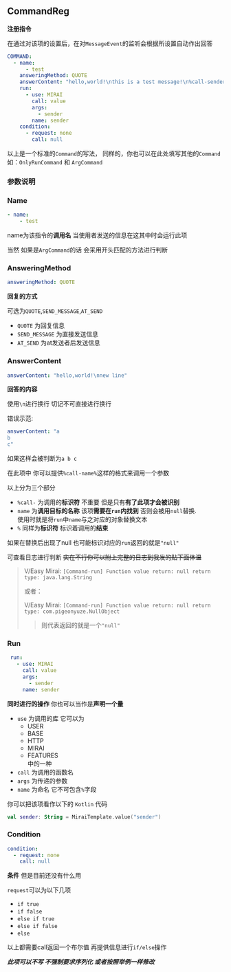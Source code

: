 ## CommandReg

**注册指令**

在通过对该项的设置后，在对`MessageEvent`的监听会根据所设置自动作出回答

```yaml
COMMAND:
  - name:
      - test
    answeringMethod: QUOTE
    answerContent: "hello,world!\nthis is a test message!\n%call-sender%"
    run:
      - use: MIRAI
        call: value
        args:
          - sender
        name: sender
    condition:
      - request: none
        call: null
```

以上是一个标准的`Command`的写法，
同样的，你也可以在此处填写其他的`Command` 如：`OnlyRunCommand` 和 `ArgCommand`

### 参数说明

### Name

```yaml
- name:
    - test
```

name为该指令的**调用名** 当使用者发送的信息在这其中时会运行此项

当然 如果是`ArgCommand`的话 会采用开头匹配的方法进行判断

### AnsweringMethod

```yaml
answeringMethod: QUOTE
```

**回复的方式**

可选为`QUOTE`,`SEND_MESSAGE`,`AT_SEND`

- `QUOTE` 为回复信息
- `SEND_MESSAGE` 为直接发送信息
- `AT_SEND` 为at发送者后发送信息

### AnswerContent

```yaml
answerContent: "hello,world!\nnew line"
```

**回答的内容**

使用`\n`进行换行 切记不可直接进行换行

错误示范:

```yaml
answerContent: "a
b
c"
```

如果这样会被判断为`a b c`

在此项中 你可以提供`%call-name%`这样的格式来调用一个参数

以上分为三个部分

- `%call-`  为调用的**标识符** 不重要 但是只有**有了此项才会被识别**
- `name`  为**调用目标的名称** 该项**需要在`run`内找到** 否则会被用`null`替换.<br>
  使用时就是将`run`中`name`与之对应的对象替换文本
- `%`  同样为**标识符** 标识着调用的**结束**

如果在替换后出现了null 也可能标识对应的`run`返回的就是`"null"`

可查看日志进行判断 ~~实在不行你可以附上完整的日志到我发的贴下面体温~~
> V/Easy Mirai: `[Command-run] Function value return: null return type: java.lang.String`
> 
> 或者：
> 
> V/Easy Mirai: `[Command-run] Function value return: null return type: com.pigeonyuze.NullObject`
> > 则代表返回的就是一个`"null"`

### Run

```yaml
 run:
   - use: MIRAI
     call: value
     args:
       - sender
     name: sender
```

**同时进行的操作** 你也可以当作是**声明一个量**

- `use` 为调用的库 它可以为
  - USER
  - BASE
  - HTTP
  - MIRAI
  - FEATURES
    <br> 中的一种
- `call` 为调用的函数名
- `args` 为传递的参数
- `name` 为命名 它不可包含`%`字段

你可以把该项看作以下的 `Kotlin` 代码

```kotlin
val sender: String = MiraiTemplate.value("sender")
```

### Condition

```yaml
condition:
  - request: none
    call: null       
```

**条件** 但是目前还没有什么用

`request`可以为以下几项

- `if true`
- `if false`
- `else if true`
- `else if false`
- `else`

以上都需要call返回一个布尔值 再提供信息进行`if/else`操作

***此项可以不写 不强制要求序列化 或者按照举例一样修改***
